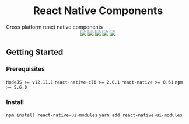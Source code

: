 <h1 style="text-align: center">React Native Components</h1>
Cross platform react native components

<div style="text-align: center">
  <img src="https://badgen.net/badge/node@LTS/>=12.11.1/green">
  <img src="https://badgen.net/badge/npm/>=5.6.0/blue">
  <img src="https://badgen.net/badge/react-native/>=0.61/orange">
  <img src="https://badgen.net/badge/code style/standard/yellow">
  <img src="https://badgen.net/badge/release/v1.0.0/pink">
</div>

## Getting Started

### Prerequisites

`NodeJS >= v12.11.1`
`react-native-cli >= 2.0.1`
`react-native >= 0.61`
`npm >= 5.6.0`

### Install

`npm install react-native-ui-modules`
`yarn add react-native-ui-modules`
